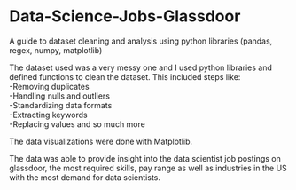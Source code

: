 # Data-Science-Jobs-Glassdoor
A guide to dataset cleaning and analysis using python libraries (pandas, regex, numpy, matplotlib)  

The dataset used was a very messy one and I used python libraries and defined functions to clean the dataset. This included steps like:  
-Removing duplicates  
-Handling nulls and outliers  
-Standardizing data formats  
-Extracting keywords  
-Replacing values and so much more  

The data visualizations were done with Matplotlib.  

The data was able to provide insight into the data scientist job postings on glassdoor, the most required skills, pay range as well as industries in the US with the most demand for data scientists.
